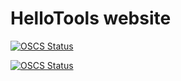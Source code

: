 # HelloTools website

[![OSCS Status](https://www.oscs1024.com/platform/badge/xiaozhu2007/docs.svg?size=small)](#)

[![OSCS Status](https://www.oscs1024.com/platform/badge/xiaozhu2007/docs.svg?size=large)](#)
